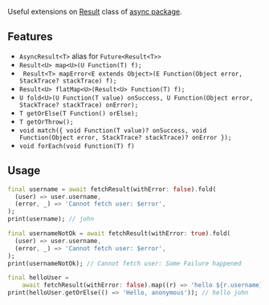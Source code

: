 Useful extensions on [Result](https://pub.dev/documentation/async/latest/async/Result-class.html) class of [async package](https://pub.dev/packages/async).

## Features

- `AsyncResult<T>` alias for `Future<Result<T>>`
- `Result<U> map<U>(U Function(T) f);`
- ` Result<T> mapError<E extends Object>(E Function(Object error, StackTrace? stackTrace) f);`
- `Result<U> flatMap<U>(Result<U> Function(T) f);`
- `U fold<U>(U Function(T value) onSuccess, U Function(Object error, StackTrace? stackTrace) onError);`
- `T getOrElse(T Function() orElse);`
- `T getOrThrow();`
- `void match({ void Function(T value)? onSuccess, void Function(Object error, StackTrace? stackTrace)? onError });`
- `void forEach(void Function(T) f)`

## Usage

```dart
final username = await fetchResult(withError: false).fold(
  (user) => user.username,
  (error, _) => 'Cannot fetch user: $error',
);
print(username); // john

final usernameNotOk = await fetchResult(withError: true).fold(
  (user) => user.username,
  (error, _) => 'Cannot fetch user: $error',
);
print(usernameNotOk); // Cannot fetch user: Some Failure happened

final helloUser =
    await fetchResult(withError: false).map((r) => 'hello ${r.username}');
print(helloUser.getOrElse(() => 'Hello, anonymous')); // hello john
```
